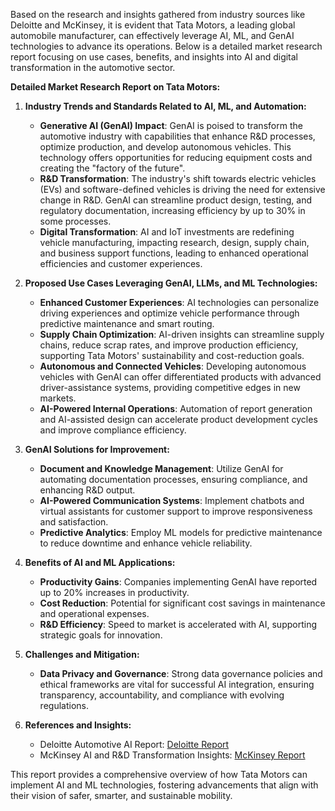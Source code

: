 Based on the research and insights gathered from industry sources like Deloitte and McKinsey, it is evident that Tata Motors, a leading global automobile manufacturer, can effectively leverage AI, ML, and GenAI technologies to advance its operations. Below is a detailed market research report focusing on use cases, benefits, and insights into AI and digital transformation in the automotive sector.

**Detailed Market Research Report on Tata Motors:**

1. **Industry Trends and Standards Related to AI, ML, and Automation:**
   - **Generative AI (GenAI) Impact**: GenAI is poised to transform the automotive industry with capabilities that enhance R&D processes, optimize production, and develop autonomous vehicles. This technology offers opportunities for reducing equipment costs and creating the "factory of the future".
   - **R&D Transformation**: The industry's shift towards electric vehicles (EVs) and software-defined vehicles is driving the need for extensive change in R&D. GenAI can streamline product design, testing, and regulatory documentation, increasing efficiency by up to 30% in some processes.
   - **Digital Transformation**: AI and IoT investments are redefining vehicle manufacturing, impacting research, design, supply chain, and business support functions, leading to enhanced operational efficiencies and customer experiences.

2. **Proposed Use Cases Leveraging GenAI, LLMs, and ML Technologies:**
   - **Enhanced Customer Experiences**: AI technologies can personalize driving experiences and optimize vehicle performance through predictive maintenance and smart routing.
   - **Supply Chain Optimization**: AI-driven insights can streamline supply chains, reduce scrap rates, and improve production efficiency, supporting Tata Motors' sustainability and cost-reduction goals.
   - **Autonomous and Connected Vehicles**: Developing autonomous vehicles with GenAI can offer differentiated products with advanced driver-assistance systems, providing competitive edges in new markets.
   - **AI-Powered Internal Operations**: Automation of report generation and AI-assisted design can accelerate product development cycles and improve compliance efficiency.

3. **GenAI Solutions for Improvement:**
   - **Document and Knowledge Management**: Utilize GenAI for automating documentation processes, ensuring compliance, and enhancing R&D output.
   - **AI-Powered Communication Systems**: Implement chatbots and virtual assistants for customer support to improve responsiveness and satisfaction.
   - **Predictive Analytics**: Employ ML models for predictive maintenance to reduce downtime and enhance vehicle reliability.

4. **Benefits of AI and ML Applications:**
   - **Productivity Gains**: Companies implementing GenAI have reported up to 20% increases in productivity.
   - **Cost Reduction**: Potential for significant cost savings in maintenance and operational expenses.
   - **R&D Efficiency**: Speed to market is accelerated with AI, supporting strategic goals for innovation.

5. **Challenges and Mitigation:**
   - **Data Privacy and Governance**: Strong data governance policies and ethical frameworks are vital for successful AI integration, ensuring transparency, accountability, and compliance with evolving regulations.

6. **References and Insights:**
   - Deloitte Automotive AI Report: [Deloitte Report](https://www2.deloitte.com/cz/en/pages/technology/articles/early-generative-ai-and-its-impact-on-automotive-industry.html)
   - McKinsey AI and R&D Transformation Insights: [McKinsey Report](https://www.mckinsey.com/industries/automotive-and-assembly/our-insights/automotive-r-and-d-transformation-optimizing-gen-ais-potential-value)

This report provides a comprehensive overview of how Tata Motors can implement AI and ML technologies, fostering advancements that align with their vision of safer, smarter, and sustainable mobility.